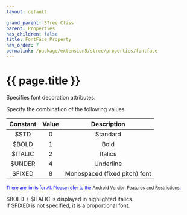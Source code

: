 ```yaml
---
layout: default

grand_parent: STree Class
parent: Properties
has_children: false
title: FontFace Property
nav_order: 7
permalink: /package/extension5/stree/properties/fontface
---
```

# {{ page.title }}

Specifies font decoration attributes.

Specify the combination of the following values.

| Constant | Value |          Description          |
|:--------:|:-----:|:-----------------------------:|
|   $STD  |   0   |            Standard           |
|  $BOLD  |   1   |              Bold             |
| $ITALIC |   2   |            Italics            |
|  $UNDER |   4   |           Underline           |
|  $FIXED |   8   | Monospaced (fixed pitch) font |

<small><span style="color:blue">There are limits for AI. Please refer to the <a href="/bizBrowserV/2/2-5/">Android Version Features and Restrictions</a>.</span></small>

$BOLD + $ITALIC is displayed in highlighted italics.<br>
If $FIXED is not specified, it is a proportional font.